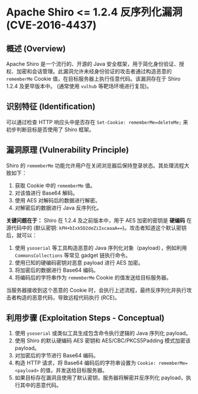 # Apache Shiro <= 1.2.4 反序列化漏洞 (CVE-2016-4437)

## 概述 (Overview)

Apache Shiro 是一个流行的、开源的 Java 安全框架，用于简化身份验证、授权、加密和会话管理。此漏洞允许未经身份验证的攻击者通过构造恶意的 `rememberMe` Cookie 值，在目标服务器上执行任意代码。该漏洞存在于 Shiro 1.2.4 及更早版本中。 (通常使用 `vulhub` 等靶场环境进行复现)。

## 识别特征 (Identification)

可以通过检查 HTTP 响应头中是否存在 `Set-Cookie: rememberMe=deleteMe;` 来初步判断目标是否使用了 Shiro 框架。

## 漏洞原理 (Vulnerability Principle)

Shiro 的 `rememberMe` 功能允许用户在关闭浏览器后保持登录状态。其处理流程大致如下：

1.  获取 Cookie 中的 `rememberMe` 值。
2.  对该值进行 Base64 解码。
3.  使用 AES 对解码后的数据进行解密。
4.  对解密后的数据进行 Java 反序列化。

**关键问题在于：** Shiro 在 1.2.4 及之前版本中，用于 AES 加密的密钥是 **硬编码** 在源代码中的 (默认密钥: `kPH+bIxk5D2deZiIxcaaaA==`)。攻击者知道这个默认密钥后，就可以：

1.  使用 `ysoserial` 等工具构造恶意的 Java 序列化对象（payload），例如利用 `CommonsCollections` 等常见 gadget 链执行命令。
2.  使用已知的硬编码密钥对恶意 payload 进行 AES 加密。
3.  将加密后的数据进行 Base64 编码。
4.  将编码后的字符串作为 `rememberMe` Cookie 的值发送给目标服务器。

当服务器接收到这个恶意的 Cookie 时，会执行上述流程，最终反序列化并执行攻击者构造的恶意代码，导致远程代码执行 (RCE)。

## 利用步骤 (Exploitation Steps - Conceptual)

1.  使用 `ysoserial` 或类似工具生成包含命令执行逻辑的 Java 序列化 payload。
2.  使用 Shiro 的默认硬编码 AES 密钥和 AES/CBC/PKCS5Padding 模式加密该 payload。
3.  对加密后的字节进行 Base64 编码。
4.  构造 HTTP 请求，将 Base64 编码后的字符串设置为 `Cookie: rememberMe=<payload>` 的值，并发送给目标服务器。
5.  如果目标存在漏洞且使用了默认密钥，服务器将解密并反序列化 payload，执行其中的恶意代码。